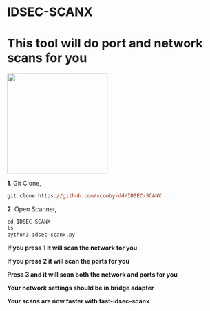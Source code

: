 # IDSEC-SCANX
<h1>This tool will do port and network scans for you</h1>

<img widht="257" height="233" src="https://i.hizliresim.com/97br60u.png">

**1**. Git Clone,

```ps 
git clone https://github.com/scooby-dd/IDSEC-SCANX
```

**2**. Open Scanner,

```ps 
cd IDSEC-SCANX
ls
python3 ıdsec-scanx.py
```

<strong>If you press 1 it will scan the network for you</strong>

<strong>If you press 2 it will scan the ports for you</strong>

<strong>Press 3 and it will scan both the network and ports for you</strong>

<strong>Your network settings should be in bridge adapter</strong>

<strong> Your scans are now faster with fast-idsec-scanx </strong>
